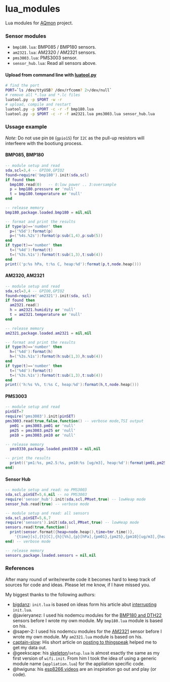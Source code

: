 # lua_modules
Lua modules for [AQmon][] project.<br/>

[luatool.py]: https://github.com/4refr0nt/luatool

### Sensor modules
- `bmp180.lua`: BMP085 / BMP180 sensors.
- `am2321.lua`: AM2320 / AM2321 sensors.
- `pms3003.lua`: PMS3003 sensor.
- `sensor_hub.lua`: Read all sensors above.

#### Upload from command line with [luatool.py][]

```sh
# find the port
PORT=`ls /dev/ttyUSB? /dev/rfcomm? 2>/dev/null`
# remove all *.lua and *.lc files
luatool.py -p $PORT -w -r
# upload, compile and restart
luatool.py -p $PORT -c -r -f bmp180.lua
luatool.py -p $PORT -c -r -f am2321.lua pms3003.lua sensor_hub.lua
```

### Ussage example
*Note*: Do not use pin `D8` (`gpio15`) for `I2C` as the pull-up resistors will
interfeere with the bootiung process.

#### BMP085, BMP180
```lua
-- module setup and read
sda,scl=3,4 -- GPIO0,GPIO2
found=require('bmp180').init(sda,scl)
if found then
  bmp180.read(0)   -- 0:low power .. 3:oversample
  p = bmp180.pressure or 'null'
  t = bmp180.temperature or 'null'
end

-- release memory
bmp180,package.loaded.bmp180 = nil,nil

-- format and print the results
if type(p)=='number' then
  p=('%5d'):format(p)
  p=('%4s.%2s'):format(p:sub(1,4),p:sub(5))
end
if type(t)=='number' then
  t=('%4d'):format(t)
  t=('%3s.%1s'):format(t:sub(1,3),t:sub(4))
end
print(('p:%s hPa, t:%s C, heap:%d'):format(p,t,node.heap()))
```

#### AM2320, AM2321
```lua
-- module setup and read
sda,scl=3,4 -- GPIO0,GPIO2
found=require('am2321').init(sda, scl)
if found then
  am2321.read()
  h = am2321.humidity or 'null'
  t = am2321.temperature or 'null'
end

-- release memory
am2321,package.loaded.am2321 = nil,nil

-- format and print the results
if type(h)=='number' then
  h=('%4d'):format(h)
  h=('%3s.%1s'):format(h:sub(1,3),h:sub(4))
end
if type(t)=='number' then
  t=('%4d'):format(t)
  t=('%3s.%1s'):format(t:sub(1,3),t:sub(4))
end
print(('h:%s %%, t:%s C, heap:%d'):format(h,t,node.heap()))
```

#### PMS3003
```lua
-- module setup and read
pinSET=7
require('pms3003').init(pinSET)
pms3003.read(true,false,function() -- verbose mode,TSI output
  pm01 = pms3003.pm01 or 'null'
  pm25 = pms3003.pm25 or 'null'
  pm10 = pms3003.pm10 or 'null'

-- release memory
  pms0330,package.loaded.pms0330 = nil,nil

-- print the results
  print(('pm1:%s, pm2.5:%s, pm10:%s [ug/m3], heap:%d'):format(pm01,pm25,pm10,node.heap()))
end)
```
#### Sensor Hub
```lua
-- module setup and read: no PMS3003
sda,scl,pinSET=5,6,nil -- no PMS3003
require('sensor_hub').init(sda,scl,PMset,true) -- lowHeap mode
sensor_hub.read(true) -- verbose mode

-- module setup and read: all sensors
sda,scl,pinSET=5,6,7
require('sensors').init(sda,scl,PMset,true) -- lowHeap mode
sensors.read(true,function()
  print(sensor.format({heap=node.heap(),time=tmr.time()},
    '{time}[s],{t}[C],{h}[%%],{p}[hPa],{pm01},{pm25},{pm10}[ug/m3],{heap}[b]'))
end) -- verbose mode

-- release memory
sensors,package.loaded.sensors = nil,nil
```

### References
After many round of write/rewrite code it becomes hard to keep track of
sources for code and ideas. Please let me know, if I have missed you.

My biggest thanks to the following authors:

- [bigdanz][]: `init.lua` is based on ideas form his article abut [interrupting][] `init.lua`.
- @javieryanez: I used his nodemcu modules for the [BMP180 and DTH22][] sensors before I wrote my own module.
  My `bmp180.lua` module is based on his.
- @saper-2: I used his nodemcu modules for the [AM2321][] sensor before I wrote my own module.
  My `am2321.lua` module is based on his.
- [captain-slow][]: His short article on [posting to thingspeak][] helped me to get my data out.
- @geekscape: his [skeleton][]/`setup.lua` is almost esactly the same as my first version of `wifi.init`.
  From him I took the idea of using a generic module name (`appliation.lua`) for the appliation specific code.
- @hwiguna: his [esp8266 videos][] are an inspiration go out and play (or code).

[AQmon]: https://github.com/avaldebe/AQmon
[bigdanz]:      https://bigdanzblog.wordpress.com
[interrupting]: https://bigdanzblog.wordpress.com/2015/04/24/esp8266-nodemcu-interrupting-init-lua-during-boot
[BMP180 and DTH22]: https://github.com/javieryanez/nodemcu-modules
[skeleton]:        https://github.com/geekscape/nodemcu_esp8266/tree/master/skeleton
[esp8266 videos]:  https://www.youtube.com/user/hwiguna
[captain-slow]:    http://captain-slow.dk
[posting to thingspeak]: http://captain-slow.dk/2015/04/16/posting-to-thingspeak-with-esp8266-and-nodemcu
[AM2321]:         https://github.com/saper-2/esp8266-am2321-remote-sensor
